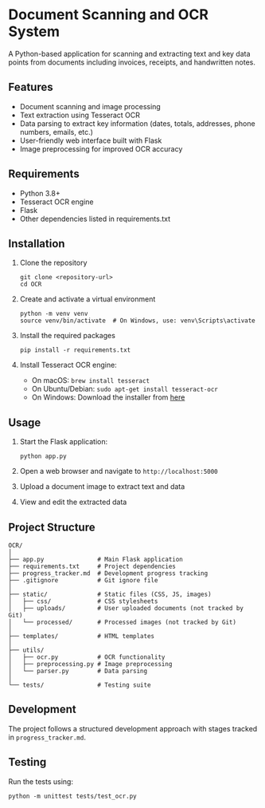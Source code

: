 # Document Scanning and OCR System

A Python-based application for scanning and extracting text and key data points from documents including invoices, receipts, and handwritten notes.

## Features

- Document scanning and image processing
- Text extraction using Tesseract OCR
- Data parsing to extract key information (dates, totals, addresses, phone numbers, emails, etc.)
- User-friendly web interface built with Flask
- Image preprocessing for improved OCR accuracy

## Requirements

- Python 3.8+
- Tesseract OCR engine
- Flask
- Other dependencies listed in requirements.txt

## Installation

1. Clone the repository
   ```
   git clone <repository-url>
   cd OCR
   ```

2. Create and activate a virtual environment
   ```
   python -m venv venv
   source venv/bin/activate  # On Windows, use: venv\Scripts\activate
   ```

3. Install the required packages
   ```
   pip install -r requirements.txt
   ```

4. Install Tesseract OCR engine:
   - On macOS: `brew install tesseract`
   - On Ubuntu/Debian: `sudo apt-get install tesseract-ocr`
   - On Windows: Download the installer from [here](https://github.com/UB-Mannheim/tesseract/wiki)

## Usage

1. Start the Flask application:
   ```
   python app.py
   ```

2. Open a web browser and navigate to `http://localhost:5000`

3. Upload a document image to extract text and data

4. View and edit the extracted data

## Project Structure

```
OCR/
│
├── app.py               # Main Flask application
├── requirements.txt     # Project dependencies
├── progress_tracker.md  # Development progress tracking
├── .gitignore           # Git ignore file
│
├── static/              # Static files (CSS, JS, images)
│   ├── css/             # CSS stylesheets
│   ├── uploads/         # User uploaded documents (not tracked by Git)
│   └── processed/       # Processed images (not tracked by Git)
│
├── templates/           # HTML templates
│
├── utils/
│   ├── ocr.py           # OCR functionality
│   ├── preprocessing.py # Image preprocessing
│   └── parser.py        # Data parsing
│
└── tests/               # Testing suite
```

## Development

The project follows a structured development approach with stages tracked in `progress_tracker.md`. 

## Testing

Run the tests using:
```
python -m unittest tests/test_ocr.py
```
